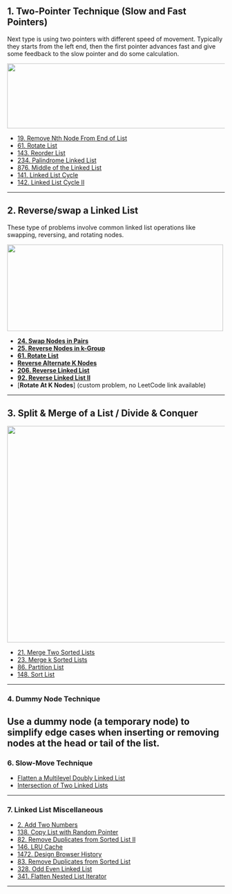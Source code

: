 

## 1. Two-Pointer Technique (Slow and Fast Pointers)

Next type is using two pointers with different speed of movement. Typically they starts from the left end, then the first pointer advances fast and give some feedback to the slow pointer and do some calculation.

<img alt="" src="https://assets.leetcode.com/users/images/ce642c9c-90c9-45af-a7e8-a5a70b146843_1648877375.811001.png" style="width: 900px; height: 150px;">

- [19. Remove Nth Node From End of List](https://leetcode.com/problems/remove-nth-node-from-end-of-list/)
- [61. Rotate List](https://leetcode.com/problems/rotate-list/)
- [143. Reorder List](https://leetcode.com/problems/reorder-list/)
- [234. Palindrome Linked List](https://leetcode.com/problems/palindrome-linked-list/)
- [876. Middle of the Linked List](https://leetcode.com/problems/middle-of-the-linked-list/)
- [141. Linked List Cycle](https://leetcode.com/problems/linked-list-cycle/)
- [142. Linked List Cycle II](https://leetcode.com/problems/linked-list-cycle-ii/)
  
---

## 2.  Reverse/swap a Linked List

These type of problems involve common linked list operations like swapping, reversing, and rotating nodes.

<img alt="" src="https://assets.leetcode.com/uploads/2021/02/19/rev1ex1.jpg" style="width: 500px; height: 200px;">

- [**24. Swap Nodes in Pairs**](https://leetcode.com/problems/swap-nodes-in-pairs/)
- [**25. Reverse Nodes in k-Group**](https://leetcode.com/problems/reverse-nodes-in-k-group/)
- [**61. Rotate List**](https://leetcode.com/problems/rotate-list/)
- [**Reverse Alternate K Nodes**](https://www.geeksforgeeks.org/reverse-alternate-k-nodes-in-a-singly-linked-list/)
- [**206. Reverse Linked List**](https://leetcode.com/problems/reverse-linked-list/)
- [**92. Reverse Linked List II**](https://leetcode.com/problems/reverse-linked-list-ii/)
- [**Rotate At K Nodes**] (custom problem, no LeetCode link available)

---

## 3. Split & Merge of a List / Divide & Conquer

<img alt="" src="https://assets.leetcode.com/users/images/1d3c2ed7-95ca-440d-9693-f3e31360b826_1642138190.9125686.jpeg" style="width: 900px; height: 500px;">

- [21. Merge Two Sorted Lists](https://leetcode.com/problems/merge-two-sorted-lists/)
- [23. Merge k Sorted Lists](https://leetcode.com/problems/merge-k-sorted-lists/)
- [86. Partition List](https://leetcode.com/problems/partition-list/)
- [148. Sort List](https://leetcode.com/problems/sort-list/)

---

### 4. Dummy Node Technique

Use a dummy node (a temporary node) to simplify edge cases when inserting or removing nodes at the head or tail of the list.
---

### 6. Slow-Move Technique
- [Flatten a Multilevel Doubly Linked List](https://leetcode.com/problems/flatten-a-multilevel-doubly-linked-list/)
- [Intersection of Two Linked Lists](https://leetcode.com/problems/intersection-of-two-linked-lists/)

---

### 7. Linked List Miscellaneous

- [2. Add Two Numbers](https://leetcode.com/problems/add-two-numbers/)
- [138. Copy List with Random Pointer](https://leetcode.com/problems/copy-list-with-random-pointer/)
- [82. Remove Duplicates from Sorted List II](https://leetcode.com/problems/remove-duplicates-from-sorted-list-ii/)
- [146. LRU Cache](https://leetcode.com/problems/lru-cache/)
- [1472. Design Browser History](https://leetcode.com/problems/design-browser-history/)
- [83. Remove Duplicates from Sorted List](https://leetcode.com/problems/remove-duplicates-from-sorted-list/)
- [328. Odd Even Linked List](https://leetcode.com/problems/odd-even-linked-list/)
- [341. Flatten Nested List Iterator](https://leetcode.com/problems/flatten-nested-list-iterator/)

---

